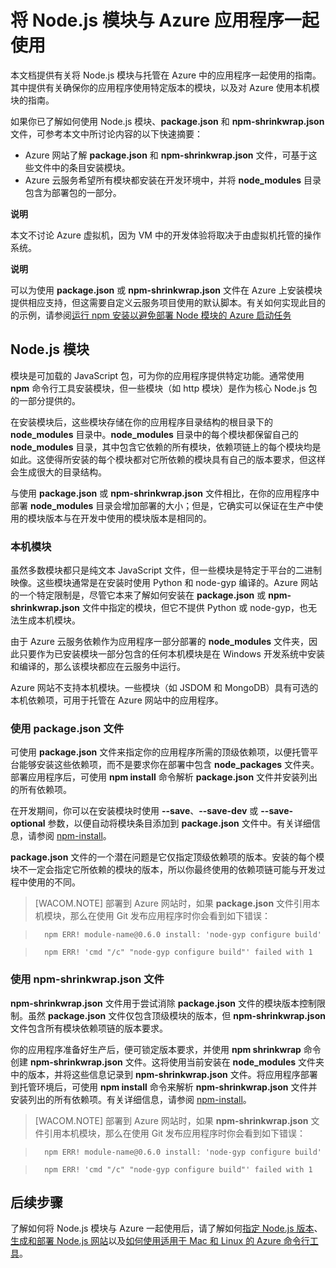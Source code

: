 <properties linkid="develop-nodejs-common-tasks-working-with-node-modules" urlDisplayName="Working with Node.js Modules" pageTitle="Working with Node.js Modules" metaKeywords="" description="" metaCanonical="" services="" documentationCenter="Node.js" title="Using Node.js Modules with Azure applications" authors="larryfr" solutions="" manager="paulettm" editor="mollybos" />
<tags ms.service=""
    ms.date="02/19/2015"
    wacn.date=""
    />

# 将 Node.js 模块与 Azure 应用程序一起使用

本文档提供有关将 Node.js 模块与托管在 Azure 中的应用程序一起使用的指南。其中提供有关确保你的应用程序使用特定版本的模块，以及对 Azure 使用本机模块的指南。

如果你已了解如何使用 Node.js 模块、**package.json** 和 **npm-shrinkwrap.json** 文件，可参考本文中所讨论内容的以下快速摘要：

-   Azure 网站了解 **package.json** 和 **npm-shrinkwrap.json** 文件，可基于这些文件中的条目安装模块。
-   Azure 云服务希望所有模块都安装在开发环境中，并将 **node\_modules** 目录包含为部署包的一部分。

<div class="dev-callout">
<strong>说明</strong>
<p>本文不讨论 Azure 虚拟机，因为 VM 中的开发体验将取决于由虚拟机托管的操作系统。</p>
</div>

<div class="dev-callout">
<strong>说明</strong>
<p>可以为使用 <b>package.json</b> 或 <b>npm-shrinkwrap.json</b> 文件在 Azure 上安装模块提供相应支持，但这需要自定义云服务项目使用的默认脚本。有关如何实现此目的的示例，请参阅<a href="http://nodeblog.azurewebsites.net/startup-task-to-run-npm-in-azure">运行 npm 安装以避免部署 Node 模块的 Azure 启动任务</a></p>
</div>

## Node.js 模块

模块是可加载的 JavaScript 包，可为你的应用程序提供特定功能。通常使用 **npm** 命令行工具安装模块，但一些模块（如 http 模块）是作为核心 Node.js 包的一部分提供的。

在安装模块后，这些模块存储在你的应用程序目录结构的根目录下的 **node\_modules** 目录中。**node\_modules** 目录中的每个模块都保留自己的 **node\_modules** 目录，其中包含它依赖的所有模块，依赖项链上的每个模块均是如此。这使得所安装的每个模块都对它所依赖的模块具有自己的版本要求，但这样会生成很大的目录结构。

与使用 **package.json** 或 **npm-shrinkwrap.json** 文件相比，在你的应用程序中部署 **node\_modules** 目录会增加部署的大小；但是，它确实可以保证在生产中使用的模块版本与在开发中使用的模块版本是相同的。

### 本机模块

虽然多数模块都只是纯文本 JavaScript 文件，但一些模块是特定于平台的二进制映像。这些模块通常是在安装时使用 Python 和 node-gyp 编译的。Azure 网站的一个特定限制是，尽管它本来了解如何安装在 **package.json** 或 **npm-shrinkwrap.json** 文件中指定的模块，但它不提供 Python 或 node-gyp，也无法生成本机模块。

由于 Azure 云服务依赖作为应用程序一部分部署的 **node\_modules** 文件夹，因此只要作为已安装模块一部分包含的任何本机模块是在 Windows 开发系统中安装和编译的，那么该模块都应在云服务中运行。

Azure 网站不支持本机模块。一些模块（如 JSDOM 和 MongoDB）具有可选的本机依赖项，可用于托管在 Azure 网站中的应用程序。

### 使用 package.json 文件

可使用 **package.json** 文件来指定你的应用程序所需的顶级依赖项，以便托管平台能够安装这些依赖项，而不是要求你在部署中包含 **node\_packages** 文件夹。部署应用程序后，可使用 **npm install** 命令解析 **package.json** 文件并安装列出的所有依赖项。

在开发期间，你可以在安装模块时使用 **--save**、**--save-dev** 或 **--save-optional** 参数，以便自动将模块条目添加到 **package.json** 文件中。有关详细信息，请参阅 [npm-install][npm-install]。

**package.json** 文件的一个潜在问题是它仅指定顶级依赖项的版本。安装的每个模块不一定会指定它所依赖的模块的版本，所以你最终使用的依赖项链可能与开发过程中使用的不同。

> [WACOM.NOTE]
> 部署到 Azure 网站时，如果 **package.json** 文件引用本机模块，那么在使用 Git 发布应用程序时你会看到如下错误：

>       npm ERR! module-name@0.6.0 install: 'node-gyp configure build'

>       npm ERR! 'cmd "/c" "node-gyp configure build"' failed with 1    

### 使用 npm-shrinkwrap.json 文件

**npm-shrinkwrap.json** 文件用于尝试消除 **package.json** 文件的模块版本控制限制。虽然 **package.json** 文件仅包含顶级模块的版本，但 **npm-shrinkwrap.json** 文件包含所有模块依赖项链的版本要求。

你的应用程序准备好生产后，便可锁定版本要求，并使用 **npm shrinkwrap** 命令创建 **npm-shrinkwrap.json** 文件。这将使用当前安装在 **node\_modules** 文件夹中的版本，并将这些信息记录到 **npm-shrinkwrap.json** 文件。将应用程序部署到托管环境后，可使用 **npm install** 命令来解析 **npm-shrinkwrap.json** 文件并安装列出的所有依赖项。有关详细信息，请参阅 [npm-install][npm-install]。

> [WACOM.NOTE]
> 部署到 Azure 网站时，如果 **npm-shrinkwrap.json** 文件引用本机模块，那么在使用 Git 发布应用程序时你会看到如下错误：

>       npm ERR! module-name@0.6.0 install: 'node-gyp configure build'

>       npm ERR! 'cmd "/c" "node-gyp configure build"' failed with 1

## 后续步骤

了解如何将 Node.js 模块与 Azure 一起使用后，请了解如何[指定 Node.js 版本][指定 Node.js 版本]、[生成和部署 Node.js 网站][生成和部署 Node.js 网站]以及[如何使用适用于 Mac 和 Linux 的 Azure 命令行工具][如何使用适用于 Mac 和 Linux 的 Azure 命令行工具]。

  [运行 npm 安装以避免部署 Node 模块的 Azure 启动任务]: http://nodeblog.azurewebsites.net/startup-task-to-run-npm-in-azure
  [npm-install]: https://npmjs.org/doc/install.html
  [指定 Node.js 版本]: /zh-cn/documentation/articles/nodejs-specify-node-version-azure-apps/
  [生成和部署 Node.js 网站]: /zh-cn/documentation/articles/web-sites-nodejs-develop-deploy-mac/
  [如何使用适用于 Mac 和 Linux 的 Azure 命令行工具]: /zh-cn/documentation/articles/xplat-cli/
